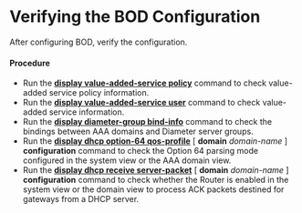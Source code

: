 Verifying the BOD Configuration
===============================

After configuring BOD, verify the configuration.

#### Procedure

* Run the [**display value-added-service policy**](cmdqueryname=display+value-added-service+policy) command to check value-added service policy information.
* Run the [**display value-added-service user**](cmdqueryname=display+value-added-service+user) command to check value-added service information.
* Run the [**display diameter-group bind-info**](cmdqueryname=display+diameter-group+bind-info) command to check the bindings between AAA domains and Diameter server groups.
* Run the [**display dhcp option-64 qos-profile**](cmdqueryname=display+dhcp+option-64+qos-profile) [ **domain** *domain-name* ] **configuration** command to check the Option 64 parsing mode configured in the system view or the AAA domain view.
* Run the [**display dhcp receive server-packet**](cmdqueryname=display+dhcp+receive+server-packet) [ **domain** *domain-name* ] **configuration** command to check whether the Router is enabled in the system view or the domain view to process ACK packets destined for gateways from a DHCP server.